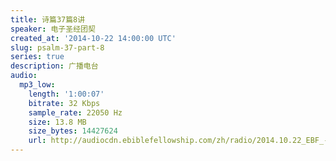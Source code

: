 ```yaml
---
title: 诗篇37篇8讲
speaker: 电子圣经团契
created_at: '2014-10-22 14:00:00 UTC'
slug: psalm-37-part-8
series: true
description: 广播电台
audio:
  mp3_low:
    length: '1:00:07'
    bitrate: 32 Kbps
    sample_rate: 22050 Hz
    size: 13.8 MB
    size_bytes: 14427624
    url: http://audiocdn.ebiblefellowship.com/zh/radio/2014.10.22_EBF_-_Psalm_37_Part_8.mp3
---
```

